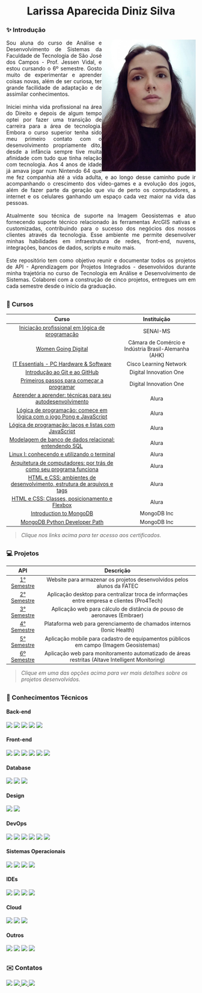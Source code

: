 <h1 align="center"> Larissa Aparecida Diniz Silva </h1>

<div align="justify">
 <h3 align="left">✨ Introdução</h3>
 <div style="display: inline_block">
    <img align="right" src="Imagens/lari.jpeg" height="350" width="250">
  <div>
Sou aluna do curso de Análise e Desenvolvimento de Sistemas da Faculdade de Tecnologia de São José dos Campos - Prof. Jessen Vidal, e estou cursando o 6º semestre.
Gosto muito de experimentar e aprender coisas novas, além de ser curiosa, ter grande facilidade de adaptação e de assimilar conhecimentos.
<br><br>
Iniciei minha vida profissional na área do Direito e depois de algum tempo optei por fazer uma transição de carreira para a área de tecnologia. Embora o curso superior tenha sido meu primeiro contato com o desenvolvimento propriamente dito, desde a infância sempre tive muita afinidade com tudo que tinha relação com tecnologia. Aos 4 anos de idade já amava jogar num Nintendo 64 que me fez companhia até a vida adulta, e ao longo desse caminho pude ir acompanhando o crescimento dos vídeo-games e a evolução dos jogos, além de fazer parte da geração que viu de perto os computadores, a internet e os celulares ganhando um espaço cada vez maior na vida das pessoas. 
<br><br>
Atualmente sou técnica de suporte na Imagem Geosistemas e atuo fornecendo suporte técnico relacionado às ferramentas ArcGIS nativas e customizadas, contribuindo para o sucesso dos negócios dos nossos clientes através da tecnologia. Esse ambiente me permite desenvolver minhas habilidades em infraestrutura de redes, front-end, nuvens, integrações, bancos de dados, scripts e muito mais. 
<br><br>
Este repositório tem como objetivo reunir e documentar todos os projetos de API - Aprendizagem por Projetos Integrados - desenvolvidos durante minha trajetória no curso de Tecnologia em Análise e Desenvolvimento de Sistemas. Colaborei com a construção de cinco projetos, entregues um em cada semestre desde o início da graduação. 
<br>
 </div>

 ##

 <h3 align="left"> 📖 Cursos </h3> 
<div align="left">
  
  
 |   Curso  |    Instituição    |
 | :------:      | :------: |
 | [Iniciação profissional em lógica de programação]() | SENAI-MS |
 | [Women Going Digital](https://github.com/laaridiniz/Portfolio-ADS/blob/main/Certificados/Larissa%20Aparecida%20Diniz%20Silva.png) | Câmara de Comércio e Indústria Brasil-Alemanha (AHK) |
 | [IT Essentials - PC Hardware & Software](https://github.com/laaridiniz/Portfolio-ADS/blob/main/Certificados/NetAcad%20Learning%20Transcript.pdf) | Cisco Learning Network |
 | [Introdução ao Git e ao GitHub](https://github.com/laaridiniz/Portfolio-ADS/blob/main/Certificados/Certificado%20-%20Introdu%C3%A7%C3%A3o%20ao%20Git%20e%20ao%20Github.pdf) | Digital Innovation One |
 | [Primeiros passos para começar a programar](https://github.com/laaridiniz/Portfolio-ADS/blob/main/Certificados/Certificado%20-%20Primeiros%20passos%20para%20come%C3%A7ar%20a%20programar.pdf) | Digital Innovation One |
 | [Aprender a aprender: técnicas para seu autodesenvolvimento](https://github.com/laaridiniz/Portfolio-ADS/blob/main/Certificados/Larissa%20Aparecida%20Diniz%20Silva%20-%20Curso%20Aprender%20a%20aprender_%20t%C3%A9cnicas%20para%20seu%20autodesenvolvimento%20-%20Alura.pdf) | Alura |
 | [Lógica de programação: comece em lógica com  o jogo Pong e JavaScript](https://github.com/laaridiniz/Portfolio-ADS/blob/main/Certificados/Larissa%20Aparecida%20Diniz%20Silva%20-%20Curso%20L%C3%B3gica%20de%20programa%C3%A7%C3%A3o_%20comece%20em%20l%C3%B3gica%20com%20o%20jogo%20Pong%20e%20JavaScript%20-%20Alura.pdf) | Alura |
 | [Lógica de programação: laços e listas com JavaScript](https://github.com/laaridiniz/Portfolio-ADS/blob/main/Certificados/Larissa%20Aparecida%20Diniz%20Silva%20-%20Curso%20L%C3%B3gica%20de%20programa%C3%A7%C3%A3o_%20la%C3%A7os%20e%20listas%20com%20JavaScript%20-%20Alura.pdf) | Alura |
 | [Modelagem de banco de dados relacional: entendendo SQL](https://github.com/laaridiniz/Portfolio-ADS/blob/main/Certificados/Larissa%20Aparecida%20Diniz%20Silva%20-%20Curso%20Modelagem%20de%20banco%20de%20dados%20relacional_%20entendendo%20SQL%20-%20Alura.pdf) | Alura |
 | [Linux I: conhecendo e utilizando o terminal](https://github.com/laaridiniz/Portfolio-ADS/blob/main/Certificados/Larissa%20Aparecida%20Diniz%20Silva%20-%20Curso%20Linux%20I_%20conhecendo%20e%20utilizando%20o%20terminal%20-%20Alura.pdf) | Alura |
 | [Arquitetura de computadores: por trás de como seu programa funciona](https://github.com/laaridiniz/Portfolio-ADS/blob/main/Certificados/Larissa%20Aparecida%20Diniz%20Silva%20-%20Curso%20Arquitetura%20de%20computadores_%20por%20tr%C3%A1s%20de%20como%20seu%20programa%20funciona%20-%20Alura.pdf) | Alura |
 | [HTML e CSS: ambientes de desenvolvimento, estrutura de arquivos e tags](https://github.com/laaridiniz/Portfolio-ADS/blob/main/Certificados/Larissa%20Aparecida%20Diniz%20Silva%20-%20Curso%20HTML%20e%20CSS_%20ambientes%20de%20desenvolvimento%2C%20estrutura%20de%20arquivos%20e%20tags%20-%20Alura.pdf) | Alura |
 | [HTML e CSS: Classes, posicionamento e Flexbox](https://github.com/laaridiniz/Portfolio-ADS/blob/main/Certificados/Larissa%20Aparecida%20Diniz%20Silva%20-%20Curso%20HTML%20e%20CSS_%20Classes%2C%20posicionamento%20e%20Flexbox%20-%20Alura.pdf) | Alura |
 | [Introduction to MongoDB](https://github.com/laaridiniz/Portfolio-ADS/blob/main/Certificados/Introduction-to-MongoDB.pdf) | MongoDB Inc |
 | [MongoDB Python Developer Path](https://github.com/laaridiniz/Portfolio-ADS/blob/main/Certificados/MongoDB-Python-Developer-Path.pdf) | MongoDB Inc |

> _Clique nos links acima para ter acesso aos certificados._
 
 ##

<h3 align="left">💻 Projetos </h3> 
<div align="left">
  
 |   API  |    Descrição    |
 | :------:      | :------: |
 | [1° Semestre](https://github.com/laaridiniz/Portfolio-ADS/tree/main/Projeto-I)   | Website para armazenar os projetos desenvolvidos pelos alunos da FATEC |
 | [2° Semestre](https://github.com/laaridiniz/Portfolio-ADS/tree/main/Projeto-II)  | Aplicação desktop para centralizar troca de informações entre empresa e clientes (Pro4Tech) | 
 | [3° Semestre](https://github.com/laaridiniz/Portfolio-ADS/tree/main/Projeto-III) | Aplicação web para cálculo de distância de pouso de aeronaves (Embraer) | 
 | [4° Semestre](https://github.com/laaridiniz/Portfolio-ADS/tree/main/Projeto-IV)  | Plataforma web para gerenciamento de chamados internos (Ionic Health) | 
 | [5° Semestre](https://github.com/laaridiniz/Portfolio-ADS/tree/main/Projeto-V)   | Aplicação mobile para cadastro de equipamentos públicos em campo (Imagem Geosistemas) |
 | [6º Semestre](https://github.com/laaridiniz/Portfolio-ADS/tree/main/Projeto-VI) | Aplicação web para monitoramento automatizado de áreas restritas (Altave Intelligent Monitoring) |

> _Clique em uma das opções acima para ver mais detalhes sobre os projetos desenvolvidos._
 
</div>

 ##
 
<h3 align="left">📑 	Conhecimentos Técnicos </h3> 
 <!-- Back-end / Front-end / DevOps -->
   <h4 align="left">Back-end</h4>  
 <img src="https://img.shields.io/badge/Node%20js-339933?style=for-the-badge&logo=nodedotjs&logoColor=white">
 <img src="https://img.shields.io/badge/Python-FFD43B?style=for-the-badge&logo=python&logoColor=blue" target="_blank">
 <img src="https://img.shields.io/badge/TypeScript-007ACC?style=for-the-badge&logo=typescript&logoColor=white">
 <img src="https://img.shields.io/badge/Django-092E20?style=for-the-badge&logo=django&logoColor=green" target="_blank">
 <img src="https://img.shields.io/badge/Expo-1B1F23?style=for-the-badge&logo=expo&logoColor=white">

   <h4 align="left">Front-end</h4>  
 <img src="https://img.shields.io/badge/HTML5-E34F26?style=for-the-badge&logo=html5&logoColor=white" target="_blank">
 <img src="https://img.shields.io/badge/CSS3-1572B6?style=for-the-badge&logo=css3&logoColor=white" target="_blank">
 <img src="https://img.shields.io/badge/JavaScript-323330?style=for-the-badge&logo=javascript&logoColor=F7DF1E" target="_blank">
 <img src="https://img.shields.io/badge/Bootstrap-563D7C?style=for-the-badge&logo=bootstrap&logoColor=white" target="_blank">
 <img src="https://img.shields.io/badge/React-20232A?style=for-the-badge&logo=react&logoColor=61DAFB" target="_blank">
 <img src="https://img.shields.io/badge/React_Native-20232A?style=for-the-badge&logo=react&logoColor=61DAFB" target="_blank">

   <h4 align="left">Database</h4>  
 <img src="https://img.shields.io/badge/MongoDB-4EA94B?style=for-the-badge&logo=mongodb&logoColor=white" target="_blank">
 <img src="https://img.shields.io/badge/MySQL-005C84?style=for-the-badge&logo=mysql&logoColor=white" target="_blank">
 <img src="https://img.shields.io/badge/MariaDB-003545?style=for-the-badge&logo=mariadb&logoColor=white" target="_blank">

   <h4 align="left">Design</h4>  
 <img src="https://img.shields.io/badge/Figma-F24E1E?style=for-the-badge&logo=figma&logoColor=white" target="_blank">
 <img src="https://img.shields.io/badge/Canva-%2300C4CC.svg?&style=for-the-badge&logo=Canva&logoColor=white" target="_blank">

 <h4 align="left">DevOps</h4>
 <img src="https://img.shields.io/badge/Docker-2CA5E0?style=for-the-badge&logo=docker&logoColor=white">
 <img src="https://img.shields.io/badge/GIT-E44C30?style=for-the-badge&logo=git&logoColor=white" target="_blank">
 <img src="https://img.shields.io/badge/GitHub-100000?style=for-the-badge&logo=github&logoColor=white">
 <img src="https://img.shields.io/badge/Azure_DevOps-0078D7?style=for-the-badge&logo=azure-devops&logoColor=white">
 <img src="https://img.shields.io/badge/Miro-F7C922?style=for-the-badge&logo=Miro&logoColor=050036">
 <img src="https://img.shields.io/badge/Slack-4A154B?style=for-the-badge&logo=slack&logoColor=white">

 <h4 align="left">Sistemas Operacionais</h4>
 <img src="https://img.shields.io/badge/Windows-0078D6?style=for-the-badge&logo=windows&logoColor=white">
 <img src="https://img.shields.io/badge/Ubuntu-E95420?style=for-the-badge&logo=ubuntu&logoColor=white">
 <img src="https://img.shields.io/badge/Debian-A81D33?style=for-the-badge&logo=debian&logoColor=white">
 <img src="https://img.shields.io/badge/Android-3DDC84?style=for-the-badge&logo=android&logoColor=white">

 <h4 align="left">IDEs</h4>
 <img src="https://img.shields.io/badge/Android_Studio-3DDC84?style=for-the-badge&logo=android-studio&logoColor=white">
 <img src="https://img.shields.io/badge/apache%20netbeans-1B6AC6?style=for-the-badge&logo=apache%20netbeans%20IDE&logoColor=white">
 <img src="https://img.shields.io/badge/IntelliJ_IDEA-000000.svg?style=for-the-badge&logo=intellij-idea&logoColor=white">
 <img src="https://img.shields.io/badge/VSCode-0078D4?style=for-the-badge&logo=visual%20studio%20code&logoColor=white">

<h4 align="left">Cloud</h4>
<img src="https://img.shields.io/badge/Amazon_AWS-FF9900?style=for-the-badge&logo=amazonaws&logoColor=white">
<img src="https://img.shields.io/badge/Vercel-000000?style=for-the-badge&logo=vercel&logoColor=white">
<img src="https://img.shields.io/badge/Google_Cloud-4285F4?style=for-the-badge&logo=google-cloud&logoColor=white">

<h4 align="left">Outros</h4>
<img src="https://img.shields.io/badge/LibreOffice-18A303?style=for-the-badge&logo=LibreOffice&logoColor=white">
<img src="https://img.shields.io/badge/Microsoft_Office-D83B01?style=for-the-badge&logo=microsoft-office&logoColor=white" target="_blank">
<img src="https://img.shields.io/badge/Salesforce-00A1E0?style=for-the-badge&logo=Salesforce&logoColor=white" target="_blank">
<img src="https://img.shields.io/badge/Notion-000000?style=for-the-badge&logo=notion&logoColor=white">

 ##
 
<h3 align="left">✉️ Contatos </h3> 
 <div align="left"> 
   <a href = "mailto:contatolarissa_a_p@hotmail.com"><img src="https://img.shields.io/badge/Microsoft_Outlook-0078D4?style=for-the-badge&logo=microsoft-outlook&logoColor=white" target="_blank"></a>
  <a href = "mailto:contatodiniz.laari@gmail.com">
    <img src="https://img.shields.io/badge/-Gmail-%23EA4335?style=for-the-badge&logo=gmail&logoColor=white" target="_blank">
  </a>
  <a href="https://www.linkedin.com/in/larissa-diniz-dev" target="_blank">
    <img src="https://img.shields.io/badge/-LinkedIn-%230077B5?style=for-the-badge&logo=linkedin&logoColor=white" target="_blank"> 
  </a>
  <a href="https://instagram.com/laaridiniz_" target="_blank">
    <img src="https://img.shields.io/badge/-Instagram-%23E4405F?style=for-the-badge&logo=instagram&logoColor=white" target="_blank"> 
   </a> 
</div>  
